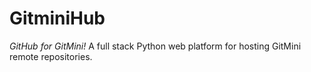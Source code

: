 # GitminiHub
*GitHub for GitMini!* A full stack Python web platform for hosting GitMini remote repositories.

